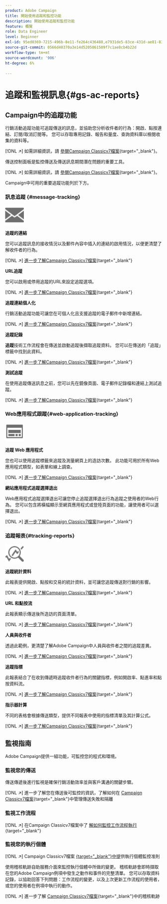 ```yaml
---
product: Adobe Campaign
title: 開始使用追蹤和監控功能
description: 開始使用追蹤和監控功能
feature: 概覽
role: Data Engineer
level: Beginner
exl-id: 95ed0369-7215-496b-8e11-fe264c436488,e7931de5-83ce-431d-ae81-83793d257550
source-git-commit: 0566d40370a3e14d5205861509f7c1ae8cb4b22d
workflow-type: tm+mt
source-wordcount: '906'
ht-degree: 6%

---
```


# 追蹤和監視訊息{#gs-ac-reports}

## Campaign中的追蹤功能

行銷活動追蹤功能可追蹤傳送的訊息，並協助您分析收件者的行為：開啟、點按連結、訂閱/取消訂閱等。 您可以存取專用記錄、報告和量度、查詢資料庫以檢閱收集的資料等。

[!DNL :arrow_upper_right:]  如需詳細資訊，請 [參閱Campaign Classicv7檔案](https://experienceleague.adobe.com/docs/campaign-classic/using/getting-started/profile-management/editing-a-profile.html?lang=en#tracking-tab){target=&quot;_blank&quot;}。

傳送控制面板是監控傳送及傳送訊息期間潛在問題的重要工具。

[!DNL :arrow_upper_right:] 如需詳細資訊，請 [參閱Campaign Classicv7檔案](https://experienceleague.adobe.com/docs/campaign-classic/using/sending-messages/monitoring-deliveries/delivery-dashboard.html?lang=en#sending-messages){target=&quot;_blank&quot;}。

Campaign中可用的重要追蹤功能列於下方。

### 訊息追蹤 {#message-tracking}

<img src="assets/do-not-localize/icon-message-tracking.svg" width="60px">

**追蹤的連結**

您可以追蹤訊息的接收情況以及郵件內容中插入的連結的啟用情況，以便更清楚了解收件者的行為。

[!DNL :arrow_upper_right:] [進一步了解Campaign Classicv7檔案](https://experienceleague.adobe.com/docs/campaign-classic/using/sending-messages/tracking-messages/how-to-configure-tracked-links.html?lang=en#sending-messages){target=&quot;_blank&quot;}

**URL追蹤**

您可以啟用或停用追蹤的URL來設定追蹤選項。

[!DNL :arrow_upper_right:] [進一步了解Campaign Classicv7檔案](https://experienceleague.adobe.com/docs/campaign-classic/using/sending-messages/tracking-messages/personalizing-url-tracking.html?lang=en#sending-messages){target=&quot;_blank&quot;}


**追蹤連結個人化**

行銷活動追蹤功能可讓您在可個人化且支援追蹤的電子郵件中新增連結。

[!DNL :arrow_upper_right:] [進一步了解Campaign Classicv7檔案](https://experienceleague.adobe.com/docs/campaign-classic/using/sending-messages/tracking-messages/tracking-personalized-links/tracking-personalized-links.html?lang=en#sending-messages){target=&quot;_blank&quot;}

**追蹤記錄**

**追蹤**&#x200B;技術工作流程會在傳送並啟動追蹤後擷取追蹤資料。 您可以在傳送的「追蹤」標籤中找到此資料。

[!DNL :arrow_upper_right:] [進一步了解Campaign Classicv7檔案](https://experienceleague.adobe.com/docs/campaign-classic/using/sending-messages/tracking-messages/accessing-the-tracking-logs.html?lang=en#sending-messages){target=&quot;_blank&quot;}

**測試追蹤**

在使用追蹤傳送訊息之前，您可以先在鏡像頁面、電子郵件記錄檔和連結上測試追蹤。

[!DNL :arrow_upper_right:] [進一步了解Campaign Classicv7檔案](https://experienceleague.adobe.com/docs/campaign-classic/using/sending-messages/tracking-messages/testing-tracking.html?lang=en#sending-messages){target=&quot;_blank&quot;}

### Web應用程式跟蹤{#web-application-tracking}

<img src="assets/do-not-localize/icon-web-app.svg" width="60px">

**追蹤 Web 應用程式**

您也可以使用追蹤標籤來追蹤及測量網頁上的造訪次數。 此功能可用於所有Web應用程式類型，如表單和線上調查。

[!DNL :arrow_upper_right:] [進一步了解Campaign Classicv7檔案](https://experienceleague.adobe.com/docs/campaign-classic/using/designing-content/web-applications/tracking-a-web-application.html?lang=en#designing-content){target=&quot;_blank&quot;}

**網站應用程式追蹤選擇退出**

Web應用程式追蹤選擇退出可讓您停止追蹤選擇退出行為追蹤之使用者的Web行為。 您可以包含將橫幅顯示至網頁應用程式或登陸頁面的功能，讓使用者可以選擇退出。

[!DNL :arrow_upper_right:] [進一步了解Campaign Classicv7檔案](https://experienceleague.adobe.com/docs/campaign-classic/using/designing-content/web-applications/web-application-tracking-opt-out.html?lang=en#designing-content){target=&quot;_blank&quot;}

### 追蹤報表{#tracking-reports}

<img src="assets/do-not-localize/icon_monitor.svg" width="60px">

**追蹤統計資料**

此報表提供開啟、點按和交易的統計資料，並可讓您追蹤傳送對行銷的影響。

[!DNL :arrow_upper_right:] [進一步了解Campaign Classicv7檔案](https://experienceleague.adobe.com/docs/campaign-classic/using/sending-messages/tracking-messages/about-message-tracking.html?lang=en#tracking-reports){target=&quot;_blank&quot;}

**URL 和點按流**

此報表顯示傳送後所造訪的頁面清單。

[!DNL :arrow_upper_right:] [進一步了解Campaign Classicv7檔案](https://experienceleague.adobe.com/docs/campaign-classic/using/reporting/reports-on-deliveries/delivery-reports.html?lang=en#urls-and-click-streams){target=&quot;_blank&quot;}

**人員與收件者**

透過此範例，更清楚了解Adobe Campaign中人員與收件者之間的追蹤差異。

[!DNL :arrow_upper_right:] [進一步了解Campaign Classicv7檔案](https://experienceleague.adobe.com/docs/campaign-classic/using/reporting/reports-on-deliveries/person-people-recipients.html?lang=en#reporting){target=&quot;_blank&quot;}

**追蹤指標**

此報表結合了在收到傳遞時追蹤收件者行為的關鍵指標，例如開啟率、點進率和點按資料流。

[!DNL :arrow_upper_right:] [進一步了解Campaign Classicv7檔案](https://experienceleague.adobe.com/docs/campaign-classic/using/reporting/reports-on-deliveries/delivery-reports.html?lang=en#reporting){target=&quot;_blank&quot;}

**指示器計算**

不同的表格會根據傳送類型，提供不同報表中使用的指標清單及其計算公式。

[!DNL :arrow_upper_right:] [進一步了解Campaign Classicv7檔案](https://experienceleague.adobe.com/docs/campaign-classic/using/reporting/reports-on-deliveries/indicator-calculation.html?lang=en#reporting){target=&quot;_blank&quot;}

## 監視指南

Adobe Campaign提供一組功能，可監控您的程式和環境。

### 監視您的傳送

傳送傳遞後進行監視是確保行銷活動效率並與客戶溝通的關鍵步驟。 

[!DNL :arrow_upper_right:] 進一步了解您在傳送後可監控的資訊，了解如何在 [Campaign Classicv7檔案](https://experienceleague.adobe.com/docs/campaign-classic/using/sending-messages/monitoring-deliveries/about-delivery-monitoring.html?lang=en#sending-messages){target=&quot;_blank&quot;}中管理傳送失敗和隔離

### 監視工作流程

[!DNL :arrow_upper_right:] 在Campaign Classicv7檔案中了  [解如何監控工作流程執行](https://experienceleague.adobe.com/docs/campaign-classic/using/automating-with-workflows/monitoring-workflows/monitoring-workflow-execution.html?lang=en#automating-with-workflows){target=&quot;_blank&quot;}

### 監視您的執行個體

[!DNL :arrow_upper_right:] Campaign Classicv7檔案 [{target=&quot;_blank&quot;}中提](https://experienceleague.adobe.com/docs/campaign-classic/using/monitoring-campaign-classic/introduction/monitoring-guidelines.html?lang=en#monitoring-campaign-classic)供執行個體監控准則

使用稽核軌跡自助服務介面來監控執行個體中所做的變更。 稽核軌跡會即時擷取在您的Adobe Campaign例項中發生之動作和事件的完整清單。 您可以存取資料記錄，以協助回答下列問題：工作流程的變更，以及上次更新工作流程的使用者，或您的使用者在例項中執行的動作。

[!DNL :arrow_upper_right:] 進一步了解  [Campaign Classicv7檔案](https://experienceleague.adobe.com/docs/campaign-classic/using/monitoring-campaign-classic/production-procedures/audit-trail.html?lang=en#accessing-audit-trail){target=&quot;_blank&quot;}中的稽核軌跡
